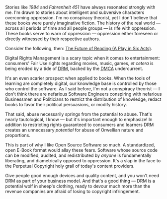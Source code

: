 Stories like <em>1984</em> and <em>Fahrenheit 451</em> have always resonated strongly with me.  I'm drawn to stories about intelligent and subversive characters overcoming oppression.  I'm no conspiracy theorist, yet I don't believe that these books were purely imaginative fiction.  The history of the real world &mdash; across all periods of time and all people groups &mdash; is rife with oppression.  These books serve to warn of oppression &mdash; oppression either foreseen or directly witnessed by their respective authors.

Consider the following, then: <a href="http://diveintomark.org/archives/2007/11/19/the-future-of-reading">The Future of Reading (A Play in Six Acts)</a>.

Digital Rights Management is a scary topic when it comes to entertainment: consumers' Fair Use rights regarding movies, music, games, <em>et cetera</em> is being eroded by a tide of <acronym title="Digital Rights Management">DRM</acronym>, backed by the <acronym title="Digital Millennium Copyright Act">DMCA</acronym> undercurrent.

It's an even scarier prospect when applied to books.  When the tools of learning are completely digital, our knowledge base is controlled by those who control the software.  As I said before, I'm not a conspiracy theorist &mdash; I don't think there are nefarious Software Engineers conspiring with nefarious Businessmen and Politicians to restrict the distribution of knowledge, redact books to favor their political persuasions, or modify history.

That said, abuse necessarily springs from the potential to abuse.  That's nearly tautological, I know &mdash; but it's important enough to emphasize!  In addition to restricting rights guaranteed to consumers and learners DRM creates an unnecessary <em>potential</em> for abuse of Orwellian nature and proportions.

This is part of why I like Open Source Software so much.  A standardized, open E-Book format would allay these fears.  Software whose source code can be modified, audited, and redistributed by <em>anyone</em> is fundamentally liberating, and diametrically opposed to oppression.  It's a slap in the face to the Perpetual Copyright holy grail of today's content providers.

Give people good enough devices and quality content, and you won't need DRM as part of your business model.  And that's a good thing &mdash; DRM is a potential wolf in sheep's clothing, ready to devour much more than the revenue companies are afraid of losing to copyright infringement.